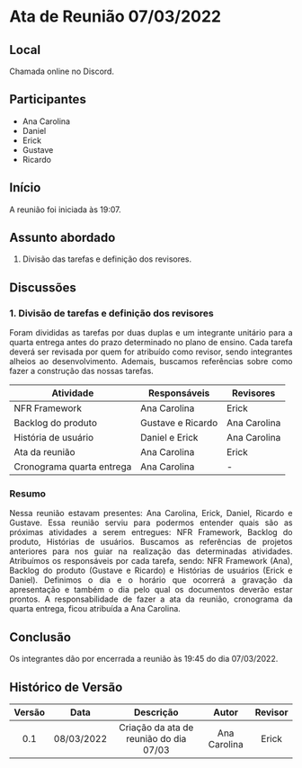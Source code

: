 # Ata de Reunião 07/03/2022

## Local

Chamada online no Discord.

## Participantes

- Ana Carolina
- Daniel
- Erick
- Gustave
- Ricardo

## Início

A reunião foi iniciada às 19:07.

## Assunto abordado

1. Divisão das tarefas e definição dos revisores.

## Discussões

### 1. Divisão de tarefas e definição dos revisores

<p style="text-align: justify;">Foram divididas as tarefas por duas duplas e um integrante unitário para a quarta entrega antes do prazo determinado no plano de ensino. Cada tarefa deverá ser revisada por quem for atribuído como revisor, sendo integrantes alheios ao desenvolvimento. Ademais, buscamos referências sobre como fazer a construção das nossas tarefas.
</p>

| Atividade                            | Responsáveis         | Revisores    |
| ------------------------------------ | -------------------- | ------------ |
| NFR Framework                        | Ana Carolina         | Erick        |
| Backlog do produto                   | Gustave e Ricardo    | Ana Carolina |
| História de usuário                  | Daniel e Erick       | Ana Carolina |
| Ata da reunião                       | Ana Carolina         | Erick        |
| Cronograma quarta entrega            | Ana Carolina         | -            |

### Resumo

<p style="text-align: justify;">
Nessa reunião estavam presentes: Ana Carolina, Erick, Daniel, Ricardo e Gustave. Essa reunião serviu para podermos entender quais são as próximas atividades a serem entregues: NFR Framework, Backlog do produto, Histórias de usuários. Buscamos as referências de projetos anteriores para nos guiar na realização das determinadas atividades. Atribuímos os responsáveis por cada tarefa, sendo: NFR Framework (Ana), Backlog do produto (Gustave e Ricardo) e Histórias de usuários (Erick e Daniel). Definimos o dia e o horário que ocorrerá a gravação da apresentação e também o dia pelo qual os documentos deverão estar prontos. A responsabilidade de fazer a ata da reunião, cronograma da quarta entrega, ficou atribuída a Ana Carolina.
</p>

## Conclusão

Os integrantes dão por encerrada a reunião às 19:45 do dia 07/03/2022.

## Histórico de Versão

| Versão |    Data    |               Descrição                |    Autor     | Revisor |
| :----: | :--------: | :------------------------------------: | :----------: | :-----: |
|  0.1   | 08/03/2022 | Criação da ata de reunião do dia 07/03 | Ana Carolina | Erick   |

